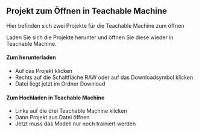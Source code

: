 <h2>Projekt zum Öffnen in Teachable Machine </h2>
<p>Hier befinden sich zwei Projekte für die Teachable Machine zum öffnen</p>
<p>Laden Sie sich die Projekte herunter und öffnen Sie diese wieder in Teachable Machine.</p>
<h4>Zum herunterladen</h4>
<ul>
  <li>Auf das Projekt klicken</li>
  <li>Rechts auf die Schaltfläche RAW oder auf das Downloadsymbol klicken</li>
  <li>Datei liegt jetzt im Ordner Download</li>
</ul>
<h4>Zum Hochladen in Teachable Machine</h4>
<ul>
  <li>Links auf die drei Teachable Machine klicken</li>
  <li>Dann Projekt aus Datei öffnen</li>
  <li>Jetzt muss das Modell nur noch trainiert werden</li>
</ul>
